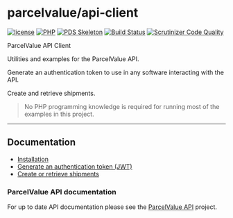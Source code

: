 # parcelvalue/api-client

[![license](https://img.shields.io/github/license/parcelvalue/api-client.svg)](https://github.com/parcelvalue/api-client)
[![PHP](https://img.shields.io/packagist/php-v/parcelvalue/api-client.svg)](https://www.php.net)
[![PDS Skeleton](https://img.shields.io/badge/pds-skeleton-blue.svg)](https://github.com/php-pds/skeleton)
[![Build Status](https://travis-ci.org/parcelvalue/api-client.svg)](https://travis-ci.org/parcelvalue/api-client)
[![Scrutinizer Code Quality](https://scrutinizer-ci.com/g/parcelvalue/api-client/badges/quality-score.png)](https://scrutinizer-ci.com/g/parcelvalue/api-client/)

ParcelValue API Client

Utilities and examples for the ParcelValue API.

Generate an authentication token to use in any software interacting with the API.

Create and retrieve shipments.

> No PHP programming knowledge is required for running most of the examples in this project.

---

## Documentation
* [Installation](/docs/Installation.md)
* [Generate an authentication token (JWT)](/docs/GenerateAuthenticationToken.md)
* [Create or retrieve shipments](/docs/Shipments.md)

### ParcelValue API documentation
For up to date API documentation please see the [ParcelValue API](https://github.com/parcelvalue/api) project.

